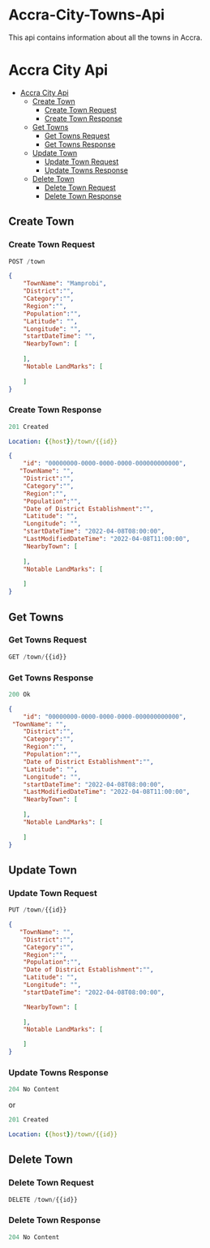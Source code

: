 # Accra-City-Towns-Api
This api contains information about all the towns in Accra.
# Accra City Api

- [Accra City Api](#accra-city-api)
  - [Create Town](#create-town)
    - [Create Town Request](#create-town-request)
    - [Create Town Response](#create-town-response)
  - [Get Towns](#get-towns)
    - [Get Towns Request](#get-towns-request)
    - [Get Towns Response](#get-towns-response)
  - [Update Town](#update-town)
    - [Update Town Request](#update-town-request)
    - [Update Towns Response](#update-towns-response)
  - [Delete Town](#delete-town)
    - [Delete Town Request](#delete-town-request)
    - [Delete Town Response](#delete-town-response)

## Create Town

### Create Town Request

```js
POST /town
```

```json
{
    "TownName": "Mamprobi",
    "District":"",
    "Category":"",
    "Region":"",
    "Population":"",
    "Latitude": "",
    "Longitude": "",
    "startDateTime": "",
    "NearbyTown": [
        
    ],
    "Notable LandMarks": [
      
    ]
}
```

### Create Town Response

```js
201 Created
```

```yml
Location: {{host}}/town/{{id}}
```

```json
{
    "id": "00000000-0000-0000-0000-000000000000",
   "TownName": "",
    "District":"",
    "Category":"",
    "Region":"",
    "Population":"",
    "Date of District Establishment":"",
    "Latitude": "",
    "Longitude": "",
    "startDateTime": "2022-04-08T08:00:00",
    "LastModifiedDateTime": "2022-04-08T11:00:00",
    "NearbyTown": [
      
    ],
    "Notable LandMarks": [
      
    ]
}
```

## Get Towns

### Get Towns Request

```js
GET /town/{{id}}
```

### Get Towns Response

```js
200 Ok
```

```json
{
    "id": "00000000-0000-0000-0000-000000000000",
 "TownName": "",
    "District":"",
    "Category":"",
    "Region":"",
    "Population":"",
    "Date of District Establishment":"",
    "Latitude": "",
    "Longitude": "",
    "startDateTime": "2022-04-08T08:00:00",
    "LastModifiedDateTime": "2022-04-08T11:00:00",
    "NearbyTown": [
      
    ],
    "Notable LandMarks": [
       
    ]
}
```

## Update Town

### Update Town Request

```js
PUT /town/{{id}}
```

```json
{
   "TownName": "",
    "District":"",
    "Category":"",
    "Region":"",
    "Population":"",
    "Date of District Establishment":"",
    "Latitude": "",
    "Longitude": "",
    "startDateTime": "2022-04-08T08:00:00",

    "NearbyTown": [
      
    ],
    "Notable LandMarks": [

    ]
}
```

### Update Towns Response

```js
204 No Content
```

or

```js
201 Created
```

```yml
Location: {{host}}/town/{{id}}
```

## Delete Town

### Delete Town Request

```js
DELETE /town/{{id}}
```

### Delete Town Response

```js
204 No Content
```
